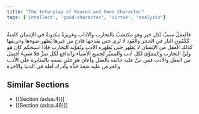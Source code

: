 ```yaml
---
title: "The Interplay of Reason and Good Character"
tags: ['intellect', 'good-character', 'virtue', "analysis"]
---
```


 فالعقلُ سببٌ لكل خير وهو مكتسَبٌ بالتجارب والآداب وغريزةٌ مكنونةٌ في الإنسان كامنةٌ كَكُمُونِ النار في الحجر والعُود لا تُرى حتى يقدحها قادح من غيرها يُظهر ضوءها وحريقها كذلك العقل من الإنسان لا يَظهر حتى يُظهِره الأدب وتُقوِّيه التجارب فإذا استحكم كان هو وليَّ التجارب والمقوِّيَ لكل أدب والمميِّز لجميع الأشياء والدافع لكل ضرٍّ فلا شيءَ أفضل من العقل والأدب فمن منَّ عليه خالقه بالعقل وأعان هو على نفسه بالمثابرة على الأدب والحرص عليه سَعِدَ جَدُّه وأدرك أمله في الدنيا والآخرة

## Similar Sections
- [[Section (adsa.4)]]
 - [[Section (adsa.48)]]

